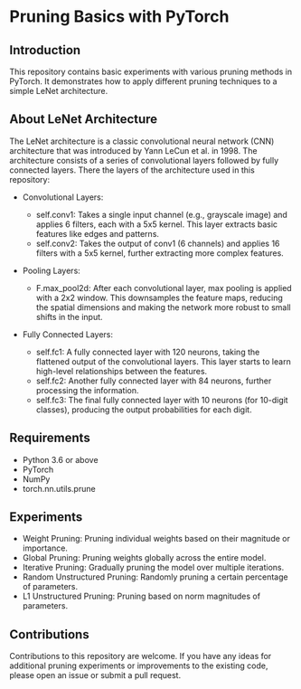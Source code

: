 **Pruning Basics with PyTorch**
===============================

**Introduction**
---------------
This repository contains basic experiments with various pruning methods in PyTorch. It demonstrates how to apply different pruning techniques to a simple LeNet architecture. 

**About LeNet Architecture**
----------------------------
The LeNet architecture is a classic convolutional neural network (CNN) architecture that was introduced by Yann LeCun et al. in 1998. The architecture consists of a series of convolutional layers followed by fully connected layers. There the layers of the architecture used in this repository: 
* Convolutional Layers:
  * self.conv1: Takes a single input channel (e.g., grayscale image) and applies 6 filters, each with a 5x5 kernel. This layer extracts basic features like edges and patterns.
  * self.conv2: Takes the output of conv1 (6 channels) and applies 16 filters with a 5x5 kernel, further extracting more complex features.

* Pooling Layers:
  * F.max_pool2d: After each convolutional layer, max pooling is applied with a 2x2 window. This downsamples the feature maps, reducing the spatial dimensions and making the network more robust to small shifts in the input.

* Fully Connected Layers:
  * self.fc1: A fully connected layer with 120 neurons, taking the flattened output of the convolutional layers. This layer starts to learn high-level relationships between the features.
  * self.fc2: Another fully connected layer with 84 neurons, further processing the information.
  * self.fc3: The final fully connected layer with 10 neurons (for 10-digit classes), producing the output probabilities for each digit.
 
**Requirements**
----------------
* Python 3.6 or above
* PyTorch
* NumPy
* torch.nn.utils.prune

**Experiments**
---------------
* Weight Pruning: Pruning individual weights based on their magnitude or importance.
* Global Pruning: Pruning weights globally across the entire model.
* Iterative Pruning: Gradually pruning the model over multiple iterations.
* Random Unstructured Pruning: Randomly pruning a certain percentage of parameters.
* L1 Unstructured Pruning: Pruning based on norm magnitudes of parameters.

**Contributions**
-----------------
Contributions to this repository are welcome. If you have any ideas for additional pruning experiments or improvements to the existing code, please open an issue or submit a pull request.


